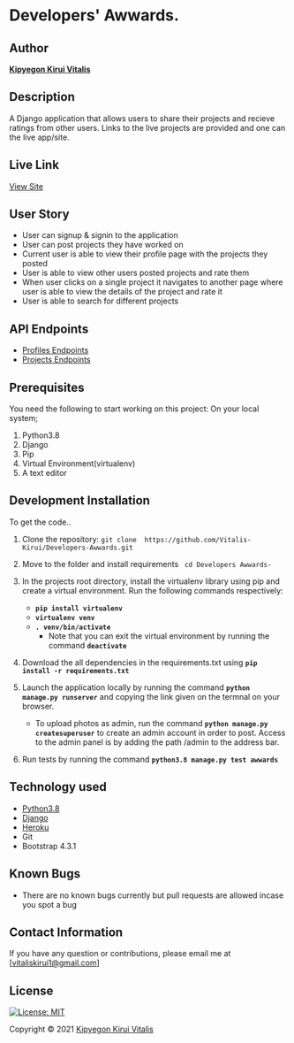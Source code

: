 # Developers' Awwards.

## Author

[**Kipyegon Kirui Vitalis**](https://github.com/Vitalis-Kirui)

## Description

A Django application that allows users to share their projects and recieve ratings from other users. Links to the live projects are provided and one can the live app/site.

## Live Link

[View Site]()

## User Story

* User can signup & signin to the application
* User can post projects they have worked on
* Current user is able to view their profile page with the projects they posted
* User is able to view other users posted projects and rate them
* When user clicks on a single project it navigates to another page where user is able to view the details of the project and rate it
* User is able to search for different projects

## API Endpoints

* [Profiles Endpoints]()
* [Projects Endpoints]()

## Prerequisites

You need the following to start working on this project: On your local system; 

1. Python3.8
2. Django
3. Pip
4. Virtual Environment(virtualenv)
5. A text editor

## Development Installation

To get the code..

1. Clone the repository:
 `git clone  https://github.com/Vitalis-Kirui/Developers-Awwards.git`

2. Move to the folder and install requirements
 ` cd Developers Awwards-`

3. In the projects root directory, install the virtualenv library using pip and create a virtual environment. Run the following commands respectively:
    - **`pip install virtualenv`**
    - **`virtualenv venv`**
    - **`. venv/bin/activate`**
        * Note that you can exit the virtual environment by running the command **`deactivate`**
4. Download the all dependencies in the requirements.txt using **`pip install -r requirements.txt`**
5. Launch the application locally by running the command **`python manage.py runserver`** and copying the link given on the termnal on your browser.
    - To upload photos as admin, run the command  **`python manage.py createsuperuser`** to create an admin account in order to post. Access to the admin panel is by adding the path /admin to the address bar.
6. Run tests by running the command **`python3.8 manage.py test awwards`**

## Technology used

* [Python3.8](https://www.python.org/)
* [Django](https://docs.djangoproject.com)
* [Heroku](https://heroku.com)
* Git
* Bootstrap 4.3.1

## Known Bugs

* There are no known bugs currently but pull requests are allowed incase you spot a bug

## Contact Information 

If you have any question or contributions, please email me at [vitaliskirui1@gmail.com]

## License

[![License: MIT](https://img.shields.io/badge/License-MIT-yellow.svg)](LICENSE)

Copyright © 2021  [Kipyegon Kirui Vitalis](https://github.com/jLuseno161)